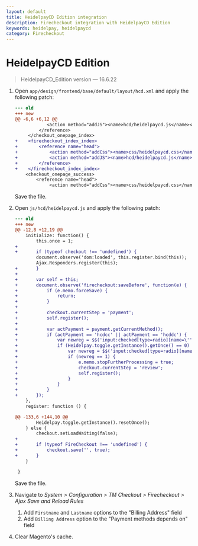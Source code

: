```yaml
---
layout: default
title: HeidelpayCD Edition integration
description: Firecheckout integration with HeidelpayCD Edition
keywords: heidelpay, heidelpaycd
category: Firecheckout
---
```


# HeidelpayCD Edition

> HeidelpayCD_Edition version — 16.6.22

 1. Open `app/design/frontend/base/default/layout/hcd.xml` and apply the
    following patch:

    ```diff
    --- old
    +++ new
    @@ -6,6 +6,12 @@
                <action method="addJS"><name>hcd/heidelpaycd.js</name></action>
             </reference>
         </checkout_onepage_index>
    +    <firecheckout_index_index>
    +        <reference name="head">
    +            <action method="addCss"><name>css/heidelpaycd.css</name></action>
    +            <action method="addJS"><name>hcd/heidelpaycd.js</name></action>
    +        </reference>
    +    </firecheckout_index_index>
        <checkout_onepage_success>
            <reference name="head">
                 <action method="addCss"><name>css/heidelpaycd.css</name></action>

    ```

    Save the file.

 2. Open `js/hcd/heidelpaycd.js` and apply the following patch:

    ```diff
    --- old
    +++ new
    @@ -12,8 +12,19 @@
        initialize: function() {
            this.once = 1;
    +
    +       if (typeof checkout !== 'undefined') {
            document.observe('dom:loaded', this.register.bind(this));
            Ajax.Responders.register(this);
    +       }
    +
    +       var self = this;
    +       document.observe('firecheckout:saveBefore', function(e) {
    +           if (e.memo.forceSave) {
    +               return;
    +           }
    +
    +           checkout.currentStep = 'payment';
    +           self.register();
    +
    +           var actPayment = payment.getCurrentMethod();
    +           if (actPayment == 'hcdcc' || actPayment == 'hcddc') {
    +               var newreg = $$('input:checked[type=radio][name=\''+actPayment+'_use_again\']')[0].value;
    +               if (Heidelpay.toggle.getInstance().getOnce() == 0) {
    +                   var newreg = $$('input:checked[type=radio][name=\''+actPayment+'_use_again\']')[0].value;
    +                   if (newreg == 1) {
    +                       e.memo.stopFurtherProcessing = true;
    +                       checkout.currentStep = 'review';
    +                       self.register();
    +                   }
    +               }
    +           }
    +       });
        },
        register: function () {

    @@ -133,6 +144,10 @@
            Heidelpay.toggle.getInstance().resetOnce();
        } else {
            checkout.setLoadWaiting(false);
    +
    +       if (typeof FireCheckout !== 'undefined') {
    +           checkout.save('', true);
    +       }
        }

     }

    ```

    Save the file.

 3. Navigate to _System > Configuration > TM Checkout > Firecheckout > Ajax Save and Reload Rules_
    1. Add `Firstname` and `Lastname` options to the "Billing Address" field
    2. Add `Billing Address` option to the "Payment methods depends on" field

 4. Clear Magento's cache.
